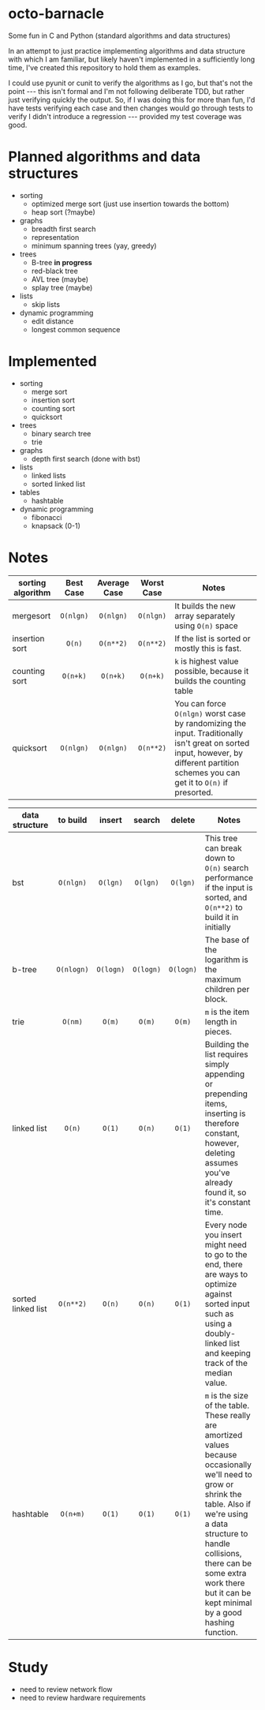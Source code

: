 # octo-barnacle
Some fun in C and Python (standard algorithms and data structures)

In an attempt to just practice implementing algorithms and data structure with which I am familiar, but likely haven't implemented in 
a sufficiently long time, I've created this repository to hold them as examples.

I could use pyunit or cunit to verify the algorithms as I go, but that's not the
point --- this isn't formal and I'm not following deliberate TDD, but rather 
just verifying quickly the output.  So, if I was doing this for more than fun,
I'd have tests verifying each case and then changes would go through tests to
verify I didn't introduce a regression --- provided my test coverage was good.

# Planned algorithms and data structures
* sorting
  * optimized merge sort (just use insertion towards the bottom)
  * heap sort (?maybe) 
* graphs
  * breadth first search
  * representation
  * minimum spanning trees (yay, greedy)
* trees
  * B-tree **in progress**
  * red-black tree
  * AVL tree (maybe)
  * splay tree (maybe)
* lists
  * skip lists
* dynamic programming
  * edit distance
  * longest common sequence

# Implemented

* sorting
  * merge sort
  * insertion sort
  * counting sort
  * quicksort
* trees
  * binary search tree
  * trie
* graphs
  * depth first search (done with bst)
* lists
  * linked lists
  * sorted linked list
* tables
  * hashtable
* dynamic programming
  * fibonacci
  * knapsack (0-1)

# Notes
|sorting algorithm| Best Case | Average Case | Worst Case | Notes |
|---|:---------:|:------------:|:----------:|-------|
|mergesort| `O(nlgn)` | `O(nlgn)` | `O(nlgn)` | It builds the new array separately using `O(n)` space|
|insertion sort| `O(n)` | `O(n**2)` | `O(n**2)` | If the list is sorted or mostly this is fast.|
|counting sort| `O(n+k)` | `O(n+k)` | `O(n+k)` | `k` is highest value possible, because it builds the counting table|
|quicksort| `O(nlgn)` | `O(nlgn)` | `O(n**2)` | You can force `O(nlgn)` worst case by randomizing the input.  Traditionally isn't great on sorted input, however, by different partition schemes you can get it to `O(n)` if presorted.|

|data structure| to build | insert | search | delete | Notes|
|---|:--------:|:------:|:------:|:------:|------|
|bst | `O(nlgn)` | `O(lgn)` | `O(lgn)` | `O(lgn)` | This tree can break down to `O(n)` search performance if the input is sorted, and `O(n**2)` to build it in initially |
|b-tree| `O(nlogn)` | `O(logn)` | `O(logn)` | `O(logn)` | The base of the logarithm is the maximum children per block.|
|trie | `O(nm)` | `O(m)` | `O(m)` | `O(m)` | `m` is the item length in pieces. | 
|linked list|`O(n)` | `O(1)` | `O(n)` | `O(1)` | Building the list requires simply appending or prepending items, inserting is therefore constant, however, deleting assumes you've already found it, so it's constant time. |
|sorted linked list|`O(n**2)`| `O(n)` | `O(n)` | `O(1)` | Every node you insert might need to go to the end, there are ways to optimize against sorted input such as using a doubly-linked list and keeping track of the median value.|
|hashtable| `O(n+m)` | `O(1)` | `O(1)` | `O(1)` | `m` is the size of the table.  These really are amortized values because occasionally we'll need to grow or shrink the table.  Also if we're using a data structure to handle collisions, there can be some extra work there but it can be kept minimal by a good hashing function.|

# Study
* need to review network flow
* need to review hardware requirements

